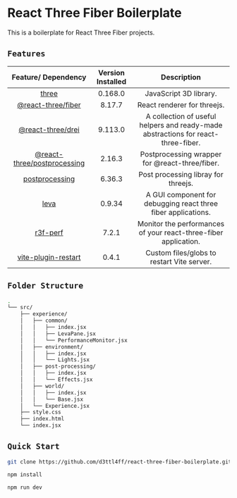 # React Three Fiber Boilerplate

This is a boilerplate for React Three Fiber projects.

## `Features`

|                              Feature/ Dependency                              | Version Installed |                                    Description                                    |
| :---------------------------------------------------------------------------: | :---------------: | :-------------------------------------------------------------------------------: |
|                 [three](https://www.npmjs.com/package/three)                  |      0.168.0      |                              JavaScript 3D library.                               |
|       [@react-three/fiber](https://github.com/pmndrs/react-three-fiber)       |      8.17.7       |                            React renderer for threejs.                            |
|              [@react-three/drei](https://github.com/pmndrs/drei)              |      9.113.0      | A collection of useful helpers and ready-made abstractions for react-three-fiber. |
| [@react-three/postprocessing](https://github.com/pmndrs/react-postprocessing) |      2.16.3       |                  Postprocessing wrapper for @react-three/fiber.                   |
|             [postprocessing](https://www.npmjs.com/package/three)             |      6.36.3       |                        Post processing libray for threejs.                        |
|                    [leva](https://github.com/pmndrs/leva)                     |      0.9.34       |           A GUI component for debugging react three fiber applications.           |
|               [r3f-perf](https://github.com/utsuboco/r3f-perf)                |       7.2.1       |          Monitor the performances of your react-three-fiber application.          |
|   [vite-plugin-restart](https://www.npmjs.com/package/vite-plugin-restart)    |       0.4.1       |                    Custom files/globs to restart Vite server.                     |

## `Folder Structure`

```bash
.
└── src/
    ├── experience/
    │   ├── common/
    │   │   ├── index.jsx
    │   │   ├── LevaPane.jsx
    │   │   └── PerformanceMonitor.jsx
    │   ├── environment/
    │   │   ├── index.jsx
    │   │   └── Lights.jsx
    │   ├── post-processing/
    │   │   ├── index.jsx
    │   │   └── Effects.jsx
    │   ├── world/
    │   │   ├── index.jsx
    │   │   └── Base.jsx
    │   └── Experience.jsx
    ├── style.css
    ├── index.html
    └── index.jsx
```

## `Quick Start`

```bash
git clone https://github.com/d3ttl4ff/react-three-fiber-boilerplate.git
```

```bash
npm install
```

```bash
npm run dev
```
